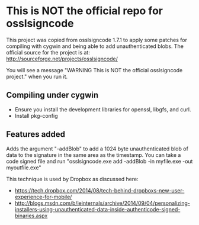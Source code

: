 # This is NOT the official repo for osslsigncode  
This project was copied from osslsigncode 1.7.1 to apply some patches for compiling with cygwin and being able to add unauthenticated blobs.  The official source for the project is at: http://sourceforge.net/projects/osslsigncode/


You will see a message "WARNING This is NOT the official osslsigncode project." when you run it.

## Compiling under cygwin

- Ensure you install the development libraries for openssl, libgfs, and curl.
- Install pkg-config


## Features added
Adds the argument "-addBlob" to add a 1024 byte unauthenticated blob of data to the signature in the same area as the timestamp.  You can take a code signed file and run "osslsigncode.exe add -addBlob -in myfile.exe -out myoutfile.exe"

This technique is used by Dropbox as discussed here:

- https://tech.dropbox.com/2014/08/tech-behind-dropboxs-new-user-experience-for-mobile/
- http://blogs.msdn.com/b/ieinternals/archive/2014/09/04/personalizing-installers-using-unauthenticated-data-inside-authenticode-signed-binaries.aspx
